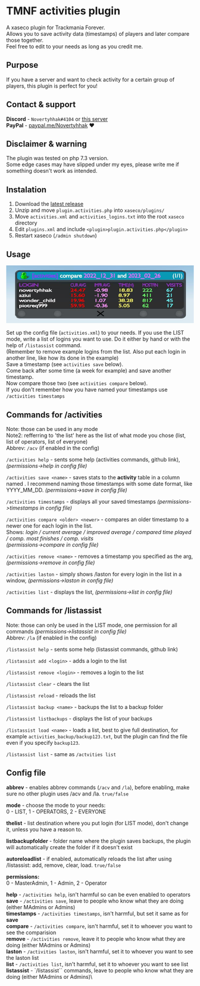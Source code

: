 # TMNF activities plugin
A xaseco plugin for Trackmania Forever.\
Allows you to save activity data (timestamps) of players and later compare those together.\
Feel free to edit to your needs as long as you credit me.

## Purpose
If you have a server and want to check activity for a certain group of players, this plugin is perfect for you!

## Contact & support
**Discord** -  `Novertyhhak#4104` or [this server](https://discord.gg/BJzWRtw)\
**PayPal** - [paypal.me/Novertyhhak](https://paypal.me/Novertyhhak) ❤

## Disclaimer & warning
The plugin was tested on php 7.3 version.\
Some edge cases may have slipped under my eyes, please write me if something doesn't work as intended.

## Instalation
1. Download the [latest release](https://github.com/Novertyhhak/tmnf-activities-plugin/archive/refs/heads/main.zip)
2. Unzip and move `plugin.activities.php` into `xaseco/plugins/`
3. Move `activities.xml` and `activities_logins.txt` into the root `xaseco` directory
4. Edit `plugins.xml` and include `<plugin>plugin.activities.php</plugin>`
5. Restart xaseco (`/admin shutdown`)

## Usage
![compareexample](https://raw.githubusercontent.com/Novertyhhak/tmnf-activities-plugin/main/activities_compare_example.png)

Set up the config file (`activities.xml`) to your needs.
If you use the LIST mode, write a list of logins you want to use. Do it either by hand or with the help of `/listassist` command.\
(Remember to remove example logins from the list. Also put each login in another line, like how its done in the example)\
Save a timestamp (see ```activities save``` below).\
Come back after some time (a week for example) and save another timestamp.\
Now compare those two (see ```activities compare``` below).\
If you don't remember how you have named your timestamps use ```/activities timestamps```

## Commands for /activities
Note: those can be used in any mode\
Note2: refferring to 'the list' here as the list of what mode you chose (list, list of operators, list of everyone)\
Abbrev: `/acv` (if enabled in the config)

```/activities help``` - sents some help (activities commands, github link), *(permissions->help in config file)*

```/activities save <name>``` - saves stats to the **activity** table in a column named <name>. I recommend naming those timestamps with some date format, like YYYY_MM_DD. *(permissions->save in config file)*

```/activities timestamps``` - displays all your saved timestamps *(permissions->timestamps in config file)*

```/activities compare <older> <newer>``` - compares an older timestamp <older> to a newer one <newer> for each login in the list.\
Shows: *login / current average / improved average / compared time played / comp. most finishes / comp. visits*\
*(permissions->compare in config file)*
	
```/activities remove <name>``` - removes a timestamp you specified as the arg, *(permissions->remove in config file)*

```/activities laston``` - simply shows /laston for every login in the list in a window, *(permissions->laston in config file)*
	
```/activities list``` - displays the list, *(permissions->list in config file)*
	
## Commands for /listassist
Note: those can only be used in the LIST mode, one permission for all commands *(permissions->listassist in config file)*\
Abbrev: `/la` (if enabled in the config)

```/listassist help``` - sents some help (listassist commands, github link)

```/listassist add <login>``` - adds a login to the list
	
```/listassist remove <login>``` - removes a login to the list
	
```/listassist clear``` - clears the list

```/listassist reload``` - reloads the list

```/listassist backup <name>``` - backups the list to a backup folder
	
```/listassist listbackups``` - displays the list of your backups

```/listassist load <name>``` - loads a list, best to give full destination, for example `activities_backup/backup123.txt`, but the plugin can find the file even if you specify `backup123`.
	
```/listassist list``` - same as ```/actvities list```
	

## Config file
**abbrev** - enables abbrev commands (`/acv` and `/la`), before enabling, make sure no other plugin uses /acv and /la. `true/false`

**mode** - choose the mode to your needs:\
0 - LIST,  1 - OPERATORS,  2 - EVERYONE

**thelist** - list destination where you put login (for LIST mode), don't change it, unless you have a reason to.

**listbackupfolder** - folder name where the plugin saves backups, the plugin will automatically create the folder if it doesn't exist

**autoreloadlist** - if enabled, automatically reloads the list after using /listassist: add, remove, clear, load. `true/false`

**permissions:**\
0 - MasterAdmin,  1 - Admin,  2 - Operator

**help** - `/activities help`, isn't harmful so can be even enabled to operators\
**save** - `/activities save`, leave to people who know what they are doing (either MAdmins or Admins)\
**timestamps** - `/activities timestamps`, isn't harmful, but set it same as for **save**\
**compare** - `/activities compare`, isn't harmful, set it to whoever you want to see the comparision\
**remove** - `/activities remove`, leave it to people who know what they are doing (either MAdmins or Admins)\
**laston** - `/activities laston`, isn't harmful, set it to whoever you want to see the laston list\
**list** - `/activities list`, isn't harmful, set it to whoever you want to see list\
**listassist** - `/listassist`` commands, leave to people who know what they are doing (either MAdmins or Admins)\
	
	
	
	
	

